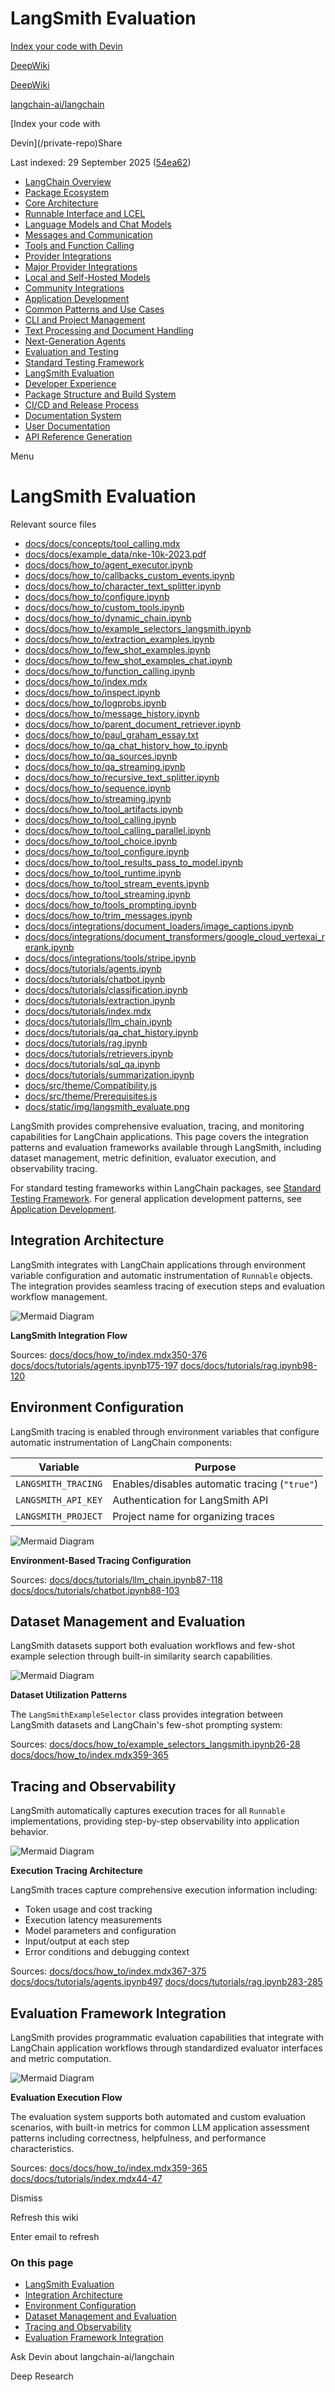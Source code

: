 # LangSmith Evaluation

[Index your code with Devin](/private-repo)

[DeepWiki](https://deepwiki.com)

[DeepWiki](/)

[langchain-ai/langchain](https://github.com/langchain-ai/langchain "Open repository")

[Index your code with

Devin](/private-repo)Share

Last indexed: 29 September 2025 ([54ea62](https://github.com/langchain-ai/langchain/commits/54ea6205))

* [LangChain Overview](/langchain-ai/langchain/1-langchain-overview)
* [Package Ecosystem](/langchain-ai/langchain/1.1-package-ecosystem)
* [Core Architecture](/langchain-ai/langchain/2-core-architecture)
* [Runnable Interface and LCEL](/langchain-ai/langchain/2.1-runnable-interface-and-lcel)
* [Language Models and Chat Models](/langchain-ai/langchain/2.2-language-models-and-chat-models)
* [Messages and Communication](/langchain-ai/langchain/2.3-messages-and-communication)
* [Tools and Function Calling](/langchain-ai/langchain/2.4-tools-and-function-calling)
* [Provider Integrations](/langchain-ai/langchain/3-provider-integrations)
* [Major Provider Integrations](/langchain-ai/langchain/3.1-major-provider-integrations)
* [Local and Self-Hosted Models](/langchain-ai/langchain/3.2-local-and-self-hosted-models)
* [Community Integrations](/langchain-ai/langchain/3.3-community-integrations)
* [Application Development](/langchain-ai/langchain/4-application-development)
* [Common Patterns and Use Cases](/langchain-ai/langchain/4.1-common-patterns-and-use-cases)
* [CLI and Project Management](/langchain-ai/langchain/4.2-cli-and-project-management)
* [Text Processing and Document Handling](/langchain-ai/langchain/4.3-text-processing-and-document-handling)
* [Next-Generation Agents](/langchain-ai/langchain/4.4-next-generation-agents)
* [Evaluation and Testing](/langchain-ai/langchain/5-evaluation-and-testing)
* [Standard Testing Framework](/langchain-ai/langchain/5.1-standard-testing-framework)
* [LangSmith Evaluation](/langchain-ai/langchain/5.2-langsmith-evaluation)
* [Developer Experience](/langchain-ai/langchain/6-developer-experience)
* [Package Structure and Build System](/langchain-ai/langchain/6.1-package-structure-and-build-system)
* [CI/CD and Release Process](/langchain-ai/langchain/6.2-cicd-and-release-process)
* [Documentation System](/langchain-ai/langchain/7-documentation-system)
* [User Documentation](/langchain-ai/langchain/7.1-user-documentation)
* [API Reference Generation](/langchain-ai/langchain/7.2-api-reference-generation)

Menu

# LangSmith Evaluation

Relevant source files

* [docs/docs/concepts/tool\_calling.mdx](https://github.com/langchain-ai/langchain/blob/54ea6205/docs/docs/concepts/tool_calling.mdx)
* [docs/docs/example\_data/nke-10k-2023.pdf](https://github.com/langchain-ai/langchain/blob/54ea6205/docs/docs/example_data/nke-10k-2023.pdf)
* [docs/docs/how\_to/agent\_executor.ipynb](https://github.com/langchain-ai/langchain/blob/54ea6205/docs/docs/how_to/agent_executor.ipynb)
* [docs/docs/how\_to/callbacks\_custom\_events.ipynb](https://github.com/langchain-ai/langchain/blob/54ea6205/docs/docs/how_to/callbacks_custom_events.ipynb)
* [docs/docs/how\_to/character\_text\_splitter.ipynb](https://github.com/langchain-ai/langchain/blob/54ea6205/docs/docs/how_to/character_text_splitter.ipynb)
* [docs/docs/how\_to/configure.ipynb](https://github.com/langchain-ai/langchain/blob/54ea6205/docs/docs/how_to/configure.ipynb)
* [docs/docs/how\_to/custom\_tools.ipynb](https://github.com/langchain-ai/langchain/blob/54ea6205/docs/docs/how_to/custom_tools.ipynb)
* [docs/docs/how\_to/dynamic\_chain.ipynb](https://github.com/langchain-ai/langchain/blob/54ea6205/docs/docs/how_to/dynamic_chain.ipynb)
* [docs/docs/how\_to/example\_selectors\_langsmith.ipynb](https://github.com/langchain-ai/langchain/blob/54ea6205/docs/docs/how_to/example_selectors_langsmith.ipynb)
* [docs/docs/how\_to/extraction\_examples.ipynb](https://github.com/langchain-ai/langchain/blob/54ea6205/docs/docs/how_to/extraction_examples.ipynb)
* [docs/docs/how\_to/few\_shot\_examples.ipynb](https://github.com/langchain-ai/langchain/blob/54ea6205/docs/docs/how_to/few_shot_examples.ipynb)
* [docs/docs/how\_to/few\_shot\_examples\_chat.ipynb](https://github.com/langchain-ai/langchain/blob/54ea6205/docs/docs/how_to/few_shot_examples_chat.ipynb)
* [docs/docs/how\_to/function\_calling.ipynb](https://github.com/langchain-ai/langchain/blob/54ea6205/docs/docs/how_to/function_calling.ipynb)
* [docs/docs/how\_to/index.mdx](https://github.com/langchain-ai/langchain/blob/54ea6205/docs/docs/how_to/index.mdx)
* [docs/docs/how\_to/inspect.ipynb](https://github.com/langchain-ai/langchain/blob/54ea6205/docs/docs/how_to/inspect.ipynb)
* [docs/docs/how\_to/logprobs.ipynb](https://github.com/langchain-ai/langchain/blob/54ea6205/docs/docs/how_to/logprobs.ipynb)
* [docs/docs/how\_to/message\_history.ipynb](https://github.com/langchain-ai/langchain/blob/54ea6205/docs/docs/how_to/message_history.ipynb)
* [docs/docs/how\_to/parent\_document\_retriever.ipynb](https://github.com/langchain-ai/langchain/blob/54ea6205/docs/docs/how_to/parent_document_retriever.ipynb)
* [docs/docs/how\_to/paul\_graham\_essay.txt](https://github.com/langchain-ai/langchain/blob/54ea6205/docs/docs/how_to/paul_graham_essay.txt)
* [docs/docs/how\_to/qa\_chat\_history\_how\_to.ipynb](https://github.com/langchain-ai/langchain/blob/54ea6205/docs/docs/how_to/qa_chat_history_how_to.ipynb)
* [docs/docs/how\_to/qa\_sources.ipynb](https://github.com/langchain-ai/langchain/blob/54ea6205/docs/docs/how_to/qa_sources.ipynb)
* [docs/docs/how\_to/qa\_streaming.ipynb](https://github.com/langchain-ai/langchain/blob/54ea6205/docs/docs/how_to/qa_streaming.ipynb)
* [docs/docs/how\_to/recursive\_text\_splitter.ipynb](https://github.com/langchain-ai/langchain/blob/54ea6205/docs/docs/how_to/recursive_text_splitter.ipynb)
* [docs/docs/how\_to/sequence.ipynb](https://github.com/langchain-ai/langchain/blob/54ea6205/docs/docs/how_to/sequence.ipynb)
* [docs/docs/how\_to/streaming.ipynb](https://github.com/langchain-ai/langchain/blob/54ea6205/docs/docs/how_to/streaming.ipynb)
* [docs/docs/how\_to/tool\_artifacts.ipynb](https://github.com/langchain-ai/langchain/blob/54ea6205/docs/docs/how_to/tool_artifacts.ipynb)
* [docs/docs/how\_to/tool\_calling.ipynb](https://github.com/langchain-ai/langchain/blob/54ea6205/docs/docs/how_to/tool_calling.ipynb)
* [docs/docs/how\_to/tool\_calling\_parallel.ipynb](https://github.com/langchain-ai/langchain/blob/54ea6205/docs/docs/how_to/tool_calling_parallel.ipynb)
* [docs/docs/how\_to/tool\_choice.ipynb](https://github.com/langchain-ai/langchain/blob/54ea6205/docs/docs/how_to/tool_choice.ipynb)
* [docs/docs/how\_to/tool\_configure.ipynb](https://github.com/langchain-ai/langchain/blob/54ea6205/docs/docs/how_to/tool_configure.ipynb)
* [docs/docs/how\_to/tool\_results\_pass\_to\_model.ipynb](https://github.com/langchain-ai/langchain/blob/54ea6205/docs/docs/how_to/tool_results_pass_to_model.ipynb)
* [docs/docs/how\_to/tool\_runtime.ipynb](https://github.com/langchain-ai/langchain/blob/54ea6205/docs/docs/how_to/tool_runtime.ipynb)
* [docs/docs/how\_to/tool\_stream\_events.ipynb](https://github.com/langchain-ai/langchain/blob/54ea6205/docs/docs/how_to/tool_stream_events.ipynb)
* [docs/docs/how\_to/tool\_streaming.ipynb](https://github.com/langchain-ai/langchain/blob/54ea6205/docs/docs/how_to/tool_streaming.ipynb)
* [docs/docs/how\_to/tools\_prompting.ipynb](https://github.com/langchain-ai/langchain/blob/54ea6205/docs/docs/how_to/tools_prompting.ipynb)
* [docs/docs/how\_to/trim\_messages.ipynb](https://github.com/langchain-ai/langchain/blob/54ea6205/docs/docs/how_to/trim_messages.ipynb)
* [docs/docs/integrations/document\_loaders/image\_captions.ipynb](https://github.com/langchain-ai/langchain/blob/54ea6205/docs/docs/integrations/document_loaders/image_captions.ipynb)
* [docs/docs/integrations/document\_transformers/google\_cloud\_vertexai\_rerank.ipynb](https://github.com/langchain-ai/langchain/blob/54ea6205/docs/docs/integrations/document_transformers/google_cloud_vertexai_rerank.ipynb)
* [docs/docs/integrations/tools/stripe.ipynb](https://github.com/langchain-ai/langchain/blob/54ea6205/docs/docs/integrations/tools/stripe.ipynb)
* [docs/docs/tutorials/agents.ipynb](https://github.com/langchain-ai/langchain/blob/54ea6205/docs/docs/tutorials/agents.ipynb)
* [docs/docs/tutorials/chatbot.ipynb](https://github.com/langchain-ai/langchain/blob/54ea6205/docs/docs/tutorials/chatbot.ipynb)
* [docs/docs/tutorials/classification.ipynb](https://github.com/langchain-ai/langchain/blob/54ea6205/docs/docs/tutorials/classification.ipynb)
* [docs/docs/tutorials/extraction.ipynb](https://github.com/langchain-ai/langchain/blob/54ea6205/docs/docs/tutorials/extraction.ipynb)
* [docs/docs/tutorials/index.mdx](https://github.com/langchain-ai/langchain/blob/54ea6205/docs/docs/tutorials/index.mdx)
* [docs/docs/tutorials/llm\_chain.ipynb](https://github.com/langchain-ai/langchain/blob/54ea6205/docs/docs/tutorials/llm_chain.ipynb)
* [docs/docs/tutorials/qa\_chat\_history.ipynb](https://github.com/langchain-ai/langchain/blob/54ea6205/docs/docs/tutorials/qa_chat_history.ipynb)
* [docs/docs/tutorials/rag.ipynb](https://github.com/langchain-ai/langchain/blob/54ea6205/docs/docs/tutorials/rag.ipynb)
* [docs/docs/tutorials/retrievers.ipynb](https://github.com/langchain-ai/langchain/blob/54ea6205/docs/docs/tutorials/retrievers.ipynb)
* [docs/docs/tutorials/sql\_qa.ipynb](https://github.com/langchain-ai/langchain/blob/54ea6205/docs/docs/tutorials/sql_qa.ipynb)
* [docs/docs/tutorials/summarization.ipynb](https://github.com/langchain-ai/langchain/blob/54ea6205/docs/docs/tutorials/summarization.ipynb)
* [docs/src/theme/Compatibility.js](https://github.com/langchain-ai/langchain/blob/54ea6205/docs/src/theme/Compatibility.js)
* [docs/src/theme/Prerequisites.js](https://github.com/langchain-ai/langchain/blob/54ea6205/docs/src/theme/Prerequisites.js)
* [docs/static/img/langsmith\_evaluate.png](https://github.com/langchain-ai/langchain/blob/54ea6205/docs/static/img/langsmith_evaluate.png)

LangSmith provides comprehensive evaluation, tracing, and monitoring capabilities for LangChain applications. This page covers the integration patterns and evaluation frameworks available through LangSmith, including dataset management, metric definition, evaluator execution, and observability tracing.

For standard testing frameworks within LangChain packages, see [Standard Testing Framework](/langchain-ai/langchain/5.1-standard-testing-framework). For general application development patterns, see [Application Development](/langchain-ai/langchain/4-application-development).

## Integration Architecture

LangSmith integrates with LangChain applications through environment variable configuration and automatic instrumentation of `Runnable` objects. The integration provides seamless tracing of execution steps and evaluation workflow management.

![Mermaid Diagram](images/19__diagram_0.svg)

**LangSmith Integration Flow**

Sources: [docs/docs/how\_to/index.mdx350-376](https://github.com/langchain-ai/langchain/blob/54ea6205/docs/docs/how_to/index.mdx#L350-L376) [docs/docs/tutorials/agents.ipynb175-197](https://github.com/langchain-ai/langchain/blob/54ea6205/docs/docs/tutorials/agents.ipynb#L175-L197) [docs/docs/tutorials/rag.ipynb98-120](https://github.com/langchain-ai/langchain/blob/54ea6205/docs/docs/tutorials/rag.ipynb#L98-L120)

## Environment Configuration

LangSmith tracing is enabled through environment variables that configure automatic instrumentation of LangChain components:

| Variable | Purpose |
| --- | --- |
| `LANGSMITH_TRACING` | Enables/disables automatic tracing (`"true"`) |
| `LANGSMITH_API_KEY` | Authentication for LangSmith API |
| `LANGSMITH_PROJECT` | Project name for organizing traces |

![Mermaid Diagram](images/19__diagram_1.svg)

**Environment-Based Tracing Configuration**

Sources: [docs/docs/tutorials/llm\_chain.ipynb87-118](https://github.com/langchain-ai/langchain/blob/54ea6205/docs/docs/tutorials/llm_chain.ipynb#L87-L118) [docs/docs/tutorials/chatbot.ipynb88-103](https://github.com/langchain-ai/langchain/blob/54ea6205/docs/docs/tutorials/chatbot.ipynb#L88-L103)

## Dataset Management and Evaluation

LangSmith datasets support both evaluation workflows and few-shot example selection through built-in similarity search capabilities.

![Mermaid Diagram](images/19__diagram_2.svg)

**Dataset Utilization Patterns**

The `LangSmithExampleSelector` class provides integration between LangSmith datasets and LangChain's few-shot prompting system:

Sources: [docs/docs/how\_to/example\_selectors\_langsmith.ipynb26-28](https://github.com/langchain-ai/langchain/blob/54ea6205/docs/docs/how_to/example_selectors_langsmith.ipynb#L26-L28) [docs/docs/how\_to/index.mdx359-365](https://github.com/langchain-ai/langchain/blob/54ea6205/docs/docs/how_to/index.mdx#L359-L365)

## Tracing and Observability

LangSmith automatically captures execution traces for all `Runnable` implementations, providing step-by-step observability into application behavior.

![Mermaid Diagram](images/19__diagram_3.svg)

**Execution Tracing Architecture**

LangSmith traces capture comprehensive execution information including:

* Token usage and cost tracking
* Execution latency measurements
* Model parameters and configuration
* Input/output at each step
* Error conditions and debugging context

Sources: [docs/docs/how\_to/index.mdx367-375](https://github.com/langchain-ai/langchain/blob/54ea6205/docs/docs/how_to/index.mdx#L367-L375) [docs/docs/tutorials/agents.ipynb497](https://github.com/langchain-ai/langchain/blob/54ea6205/docs/docs/tutorials/agents.ipynb#L497-L497) [docs/docs/tutorials/rag.ipynb283-285](https://github.com/langchain-ai/langchain/blob/54ea6205/docs/docs/tutorials/rag.ipynb#L283-L285)

## Evaluation Framework Integration

LangSmith provides programmatic evaluation capabilities that integrate with LangChain application workflows through standardized evaluator interfaces and metric computation.

![Mermaid Diagram](images/19__diagram_4.svg)

**Evaluation Execution Flow**

The evaluation system supports both automated and custom evaluation scenarios, with built-in metrics for common LLM application assessment patterns including correctness, helpfulness, and performance characteristics.

Sources: [docs/docs/how\_to/index.mdx359-365](https://github.com/langchain-ai/langchain/blob/54ea6205/docs/docs/how_to/index.mdx#L359-L365) [docs/docs/tutorials/index.mdx44-47](https://github.com/langchain-ai/langchain/blob/54ea6205/docs/docs/tutorials/index.mdx#L44-L47)

Dismiss

Refresh this wiki

Enter email to refresh

### On this page

* [LangSmith Evaluation](#langsmith-evaluation)
* [Integration Architecture](#integration-architecture)
* [Environment Configuration](#environment-configuration)
* [Dataset Management and Evaluation](#dataset-management-and-evaluation)
* [Tracing and Observability](#tracing-and-observability)
* [Evaluation Framework Integration](#evaluation-framework-integration)

Ask Devin about langchain-ai/langchain

Deep Research